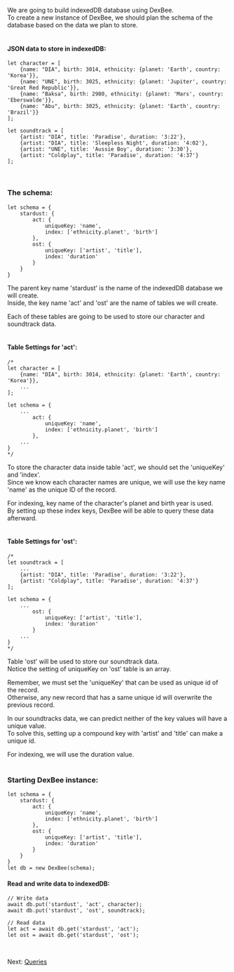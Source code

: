 We are going to build indexedDB database using DexBee.
<br/>
To create a new instance of DexBee, we should plan the schema of the database based on the data we plan to store.
<br/>
<br/>

#### JSON data to store in indexedDB:

```ecmascript 6
let character = [
    {name: "DIA", birth: 3014, ethnicity: {planet: 'Earth', country: 'Korea'}},
    {name: "UNE", birth: 3025, ethnicity: {planet: 'Jupiter', country: 'Great Red Republic'}},
    {name: "Baksa", birth: 2980, ethnicity: {planet: 'Mars', country: 'Eberswalde'}},
    {name: "Abu", birth: 3025, ethnicity: {planet: 'Earth', country: 'Brazil'}}
];

let soundtrack = [
    {artist: "DIA", title: 'Paradise', duration: '3:22'},
    {artist: "DIA", title: 'Sleepless Night', duration: '4:02'},
    {artist: "UNE", title: 'Aussie Boy', duration: '3:30'},
    {artist: "Coldplay", title: 'Paradise', duration: '4:37'}
];
```
<br/>

### The schema:
```ecmascript 6
let schema = {
    stardust: {
        act: {
            uniqueKey: 'name',
            index: ['ethnicity.planet', 'birth']
        },
        ost: {  
            uniqueKey: ['artist', 'title'],
            index: 'duration'
        }
    }
}
```

The parent key name 'stardust' is the name of the indexedDB database we will create.
<br/>
Inside, the key name 'act' and 'ost' are the name of tables we will create.

Each of these tables are going to be used to store our
character and soundtrack data.
<br/>
<br/>

#### Table Settings for 'act':

```ecmascript 6
/*
let character = [
    {name: "DIA", birth: 3014, ethnicity: {planet: 'Earth', country: 'Korea'}},
    ...
];

let schema = {
    ...
        act: {
            uniqueKey: 'name',
            index: ['ethnicity.planet', 'birth']
        },
    ...
}
*/
```
To store the character data inside table 'act', we should set the 'uniqueKey' and 'index'.
<br/>
Since we know each character names are unique,
we will use the key name 'name' as the unique ID of the record.

For indexing, key name of the character's planet and birth year is used.
<br/>
By setting up these index keys, DexBee will be able to query these data afterward.
<br/>
<br/>

#### Table Settings for 'ost':
```ecmascript 6
/*
let soundtrack = [
    ...
    {artist: "DIA", title: 'Paradise', duration: '3:22'},
    {artist: "Coldplay", title: 'Paradise', duration: '4:37'}
];

let schema = {
    ...
        ost: {  
            uniqueKey: ['artist', 'title'],
            index: 'duration'
        }
    ...
}
*/
```

Table 'ost' will be used to store our soundtrack data.
<br/>
Notice the setting of uniqueKey on 'ost' table is an array.

Remember, we must set the 'uniqueKey' that can be used as unique id of the record.
<br/>
Otherwise, any new record that has a same unique id will overwrite the previous record.

In our soundtracks data,
we can predict neither of the key values will have a unique value.
<br/>
To solve this, setting up a compound key with 'artist' and 'title'
can make a unique id.

For indexing, we will use the duration value.
<br/>
<br/>

### Starting DexBee instance:

```ecmascript 6
let schema = {
    stardust: {
        act: {
            uniqueKey: 'name',
            index: ['ethnicity.planet', 'birth']
        },
        ost: {  
            uniqueKey: ['artist', 'title'],
            index: 'duration'
        }
    }
}
let db = new DexBee(schema);
```

#### Read and write data to indexedDB:
```ecmascript 6
// Write data
await db.put('stardust', 'act', character);
await db.put('stardust', 'ost', soundtrack);

// Read data
let act = await db.get('stardust', 'act');
let ost = await db.get('stardust', 'ost');
```
<br/>

Next: [Queries](./tutorial-2_query.html)